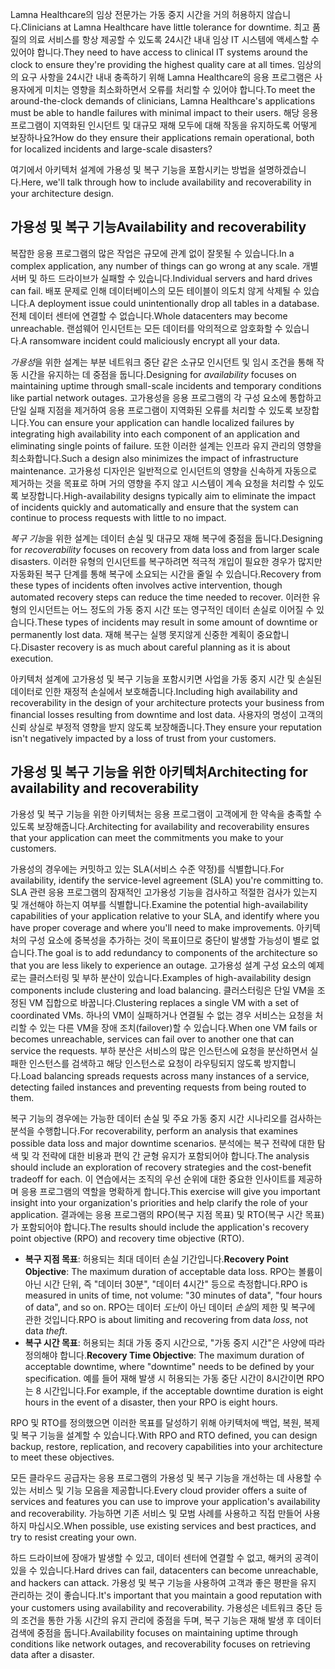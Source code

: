 <span data-ttu-id="cf3c8-101">Lamna Healthcare의 임상 전문가는 가동 중지 시간을 거의 허용하지 않습니다.</span><span class="sxs-lookup"><span data-stu-id="cf3c8-101">Clinicians at Lamna Healthcare have little tolerance for downtime.</span></span> <span data-ttu-id="cf3c8-102">최고 품질의 의료 서비스를 항상 제공할 수 있도록 24시간 내내 임상 IT 시스템에 액세스할 수 있어야 합니다.</span><span class="sxs-lookup"><span data-stu-id="cf3c8-102">They need to have access to clinical IT systems around the clock to ensure they're providing the highest quality care at all times.</span></span> <span data-ttu-id="cf3c8-103">임상의의 요구 사항을 24시간 내내 충족하기 위해 Lamna Healthcare의 응용 프로그램은 사용자에게 미치는 영향을 최소화하면서 오류를 처리할 수 있어야 합니다.</span><span class="sxs-lookup"><span data-stu-id="cf3c8-103">To meet the around-the-clock demands of clinicians, Lamna Healthcare's applications must be able to handle failures with minimal impact to their users.</span></span> <span data-ttu-id="cf3c8-104">해당 응용 프로그램이 지역화된 인시던트 및 대규모 재해 모두에 대해 작동을 유지하도록 어떻게 보장하나요?</span><span class="sxs-lookup"><span data-stu-id="cf3c8-104">How do they ensure their applications remain operational, both for localized incidents and large-scale disasters?</span></span>

<span data-ttu-id="cf3c8-105">여기에서 아키텍처 설계에 가용성 및 복구 기능을 포함시키는 방법을 설명하겠습니다.</span><span class="sxs-lookup"><span data-stu-id="cf3c8-105">Here, we'll talk through how to include availability and recoverability in your architecture design.</span></span>

## <a name="availability-and-recoverability"></a><span data-ttu-id="cf3c8-106">가용성 및 복구 기능</span><span class="sxs-lookup"><span data-stu-id="cf3c8-106">Availability and recoverability</span></span>

<span data-ttu-id="cf3c8-107">복잡한 응용 프로그램의 많은 작업은 규모에 관계 없이 잘못될 수 있습니다.</span><span class="sxs-lookup"><span data-stu-id="cf3c8-107">In a complex application, any number of things can go wrong at any scale.</span></span> <span data-ttu-id="cf3c8-108">개별 서버 및 하드 드라이브가 실패할 수 있습니다.</span><span class="sxs-lookup"><span data-stu-id="cf3c8-108">Individual servers and hard drives can fail.</span></span> <span data-ttu-id="cf3c8-109">배포 문제로 인해 데이터베이스의 모든 테이블이 의도치 않게 삭제될 수 있습니다.</span><span class="sxs-lookup"><span data-stu-id="cf3c8-109">A deployment issue could unintentionally drop all tables in a database.</span></span> <span data-ttu-id="cf3c8-110">전체 데이터 센터에 연결할 수 없습니다.</span><span class="sxs-lookup"><span data-stu-id="cf3c8-110">Whole datacenters may become unreachable.</span></span> <span data-ttu-id="cf3c8-111">랜섬웨어 인시던트는 모든 데이터를 악의적으로 암호화할 수 있습니다.</span><span class="sxs-lookup"><span data-stu-id="cf3c8-111">A ransomware incident could maliciously encrypt all your data.</span></span>

<span data-ttu-id="cf3c8-112">*가용성*을 위한 설계는 부분 네트워크 중단 같은 소규모 인시던트 및 임시 조건을 통해 작동 시간을 유지하는 데 중점을 둡니다.</span><span class="sxs-lookup"><span data-stu-id="cf3c8-112">Designing for *availability* focuses on maintaining uptime through small-scale incidents and temporary conditions like partial network outages.</span></span> <span data-ttu-id="cf3c8-113">고가용성을 응용 프로그램의 각 구성 요소에 통합하고 단일 실패 지점을 제거하여 응용 프로그램이 지역화된 오류를 처리할 수 있도록 보장합니다.</span><span class="sxs-lookup"><span data-stu-id="cf3c8-113">You can ensure your application can handle localized failures by integrating high availability into each component of an application and eliminating single points of failure.</span></span> <span data-ttu-id="cf3c8-114">또한 이러한 설계는 인프라 유지 관리의 영향을 최소화합니다.</span><span class="sxs-lookup"><span data-stu-id="cf3c8-114">Such a design also minimizes the impact of infrastructure maintenance.</span></span> <span data-ttu-id="cf3c8-115">고가용성 디자인은 일반적으로 인시던트의 영향을 신속하게 자동으로 제거하는 것을 목표로 하며 거의 영향을 주지 않고 시스템이 계속 요청을 처리할 수 있도록 보장합니다.</span><span class="sxs-lookup"><span data-stu-id="cf3c8-115">High-availability designs typically aim to eliminate the impact of incidents quickly and automatically and ensure that the system can continue to process requests with little to no impact.</span></span>

<span data-ttu-id="cf3c8-116">*복구 기능*을 위한 설계는 데이터 손실 및 대규모 재해 복구에 중점을 둡니다.</span><span class="sxs-lookup"><span data-stu-id="cf3c8-116">Designing for *recoverability* focuses on recovery from data loss and from larger scale disasters.</span></span> <span data-ttu-id="cf3c8-117">이러한 유형의 인시던트를 복구하려면 적극적 개입이 필요한 경우가 많지만 자동화된 복구 단계를 통해 복구에 소요되는 시간을 줄일 수 있습니다.</span><span class="sxs-lookup"><span data-stu-id="cf3c8-117">Recovery from these types of incidents often involves active intervention, though automated recovery steps can reduce the time needed to recover.</span></span> <span data-ttu-id="cf3c8-118">이러한 유형의 인시던트는 어느 정도의 가동 중지 시간 또는 영구적인 데이터 손실로 이어질 수 있습니다.</span><span class="sxs-lookup"><span data-stu-id="cf3c8-118">These types of incidents may result in some amount of downtime or permanently lost data.</span></span> <span data-ttu-id="cf3c8-119">재해 복구는 실행 못지않게 신중한 계획이 중요합니다.</span><span class="sxs-lookup"><span data-stu-id="cf3c8-119">Disaster recovery is as much about careful planning as it is about execution.</span></span>

<span data-ttu-id="cf3c8-120">아키텍처 설계에 고가용성 및 복구 기능을 포함시키면 사업을 가동 중지 시간 및 손실된 데이터로 인한 재정적 손실에서 보호해줍니다.</span><span class="sxs-lookup"><span data-stu-id="cf3c8-120">Including high availability and recoverability in the design of your architecture protects your business from financial losses resulting from downtime and lost data.</span></span> <span data-ttu-id="cf3c8-121">사용자의 명성이 고객의 신뢰 상실로 부정적 영향을 받지 않도록 보장해줍니다.</span><span class="sxs-lookup"><span data-stu-id="cf3c8-121">They ensure your reputation isn't negatively impacted by a loss of trust from your customers.</span></span>

## <a name="architecting-for-availability-and-recoverability"></a><span data-ttu-id="cf3c8-122">가용성 및 복구 기능을 위한 아키텍처</span><span class="sxs-lookup"><span data-stu-id="cf3c8-122">Architecting for availability and recoverability</span></span>

<span data-ttu-id="cf3c8-123">가용성 및 복구 기능을 위한 아키텍처는 응용 프로그램이 고객에게 한 약속을 충족할 수 있도록 보장해줍니다.</span><span class="sxs-lookup"><span data-stu-id="cf3c8-123">Architecting for availability and recoverability ensures that your application can meet the commitments you make to your customers.</span></span>

<span data-ttu-id="cf3c8-124">가용성의 경우에는 커밋하고 있는 SLA(서비스 수준 약정)를 식별합니다.</span><span class="sxs-lookup"><span data-stu-id="cf3c8-124">For availability, identify the service-level agreement (SLA) you're committing to.</span></span> <span data-ttu-id="cf3c8-125">SLA 관련 응용 프로그램의 잠재적인 고가용성 기능을 검사하고 적절한 검사가 있는지 및 개선해야 하는지 여부를 식별합니다.</span><span class="sxs-lookup"><span data-stu-id="cf3c8-125">Examine the potential high-availability capabilities of your application relative to your SLA, and identify where you have proper coverage and where you'll need to make improvements.</span></span> <span data-ttu-id="cf3c8-126">아키텍처의 구성 요소에 중복성을 추가하는 것이 목표이므로 중단이 발생할 가능성이 별로 없습니다.</span><span class="sxs-lookup"><span data-stu-id="cf3c8-126">The goal is to add redundancy to components of the architecture so that you are less likely to experience an outage.</span></span> <span data-ttu-id="cf3c8-127">고가용성 설계 구성 요소의 예제로는 클러스터링 및 부하 분산이 있습니다.</span><span class="sxs-lookup"><span data-stu-id="cf3c8-127">Examples of high-availability design components include clustering and load balancing.</span></span> <span data-ttu-id="cf3c8-128">클러스터링은 단일 VM을 조정된 VM 집합으로 바꿉니다.</span><span class="sxs-lookup"><span data-stu-id="cf3c8-128">Clustering replaces a single VM with a set of coordinated VMs.</span></span> <span data-ttu-id="cf3c8-129">하나의 VM이 실패하거나 연결될 수 없는 경우 서비스는 요청을 처리할 수 있는 다른 VM을 장애 조치(failover)할 수 있습니다.</span><span class="sxs-lookup"><span data-stu-id="cf3c8-129">When one VM fails or becomes unreachable, services can fail over to another one that can service the requests.</span></span> <span data-ttu-id="cf3c8-130">부하 분산은 서비스의 많은 인스턴스에 요청을 분산하면서 실패한 인스턴스를 검색하고 해당 인스턴스로 요청이 라우팅되지 않도록 방지합니다.</span><span class="sxs-lookup"><span data-stu-id="cf3c8-130">Load balancing spreads requests across many instances of a service, detecting failed instances and preventing requests from being routed to them.</span></span>

<span data-ttu-id="cf3c8-131">복구 기능의 경우에는 가능한 데이터 손실 및 주요 가동 중지 시간 시나리오를 검사하는 분석을 수행합니다.</span><span class="sxs-lookup"><span data-stu-id="cf3c8-131">For recoverability, perform an analysis that examines possible data loss and major downtime scenarios.</span></span> <span data-ttu-id="cf3c8-132">분석에는 복구 전략에 대한 탐색 및 각 전략에 대한 비용과 편익 간 균형 유지가 포함되어야 합니다.</span><span class="sxs-lookup"><span data-stu-id="cf3c8-132">The analysis should include an exploration of recovery strategies and the cost-benefit tradeoff for each.</span></span> <span data-ttu-id="cf3c8-133">이 연습에서는 조직의 우선 순위에 대한 중요한 인사이트를 제공하며 응용 프로그램의 역할을 명확하게 합니다.</span><span class="sxs-lookup"><span data-stu-id="cf3c8-133">This exercise will give you important insight into your organization's priorities and help clarify the role of your application.</span></span> <span data-ttu-id="cf3c8-134">결과에는 응용 프로그램의 RPO(복구 지점 목표) 및 RTO(복구 시간 목표)가 포함되어야 합니다.</span><span class="sxs-lookup"><span data-stu-id="cf3c8-134">The results should include the application's recovery point objective (RPO) and recovery time objective (RTO).</span></span>

* <span data-ttu-id="cf3c8-135">**복구 지점 목표**: 허용되는 최대 데이터 손실 기간입니다.</span><span class="sxs-lookup"><span data-stu-id="cf3c8-135">**Recovery Point Objective**: The maximum duration of acceptable data loss.</span></span> <span data-ttu-id="cf3c8-136">RPO는 볼륨이 아닌 시간 단위, 즉 "데이터 30분", "데이터 4시간" 등으로 측정합니다.</span><span class="sxs-lookup"><span data-stu-id="cf3c8-136">RPO is measured in units of time, not volume: "30 minutes of data", "four hours of data", and so on.</span></span> <span data-ttu-id="cf3c8-137">RPO는 데이터 *도난*이 아닌 데이터 *손실*의 제한 및 복구에 관한 것입니다.</span><span class="sxs-lookup"><span data-stu-id="cf3c8-137">RPO is about limiting and recovering from data *loss*, not data *theft*.</span></span>
* <span data-ttu-id="cf3c8-138">**복구 시간 목표**: 허용되는 최대 가동 중지 시간으로, "가동 중지 시간"은 사양에 따라 정의해야 합니다.</span><span class="sxs-lookup"><span data-stu-id="cf3c8-138">**Recovery Time Objective**: The maximum duration of acceptable downtime, where "downtime" needs to be defined by your specification.</span></span> <span data-ttu-id="cf3c8-139">예를 들어 재해 발생 시 허용되는 가동 중단 시간이 8시간이면 RPO는 8 시간입니다.</span><span class="sxs-lookup"><span data-stu-id="cf3c8-139">For example, if the acceptable downtime duration is eight hours in the event of a disaster, then your RPO is eight hours.</span></span>

<span data-ttu-id="cf3c8-140">RPO 및 RTO를 정의했으면 이러한 목표를 달성하기 위해 아키텍처에 백업, 복원, 복제 및 복구 기능을 설계할 수 있습니다.</span><span class="sxs-lookup"><span data-stu-id="cf3c8-140">With RPO and RTO defined, you can design backup, restore, replication, and recovery capabilities into your architecture to meet these objectives.</span></span>

<span data-ttu-id="cf3c8-141">모든 클라우드 공급자는 응용 프로그램의 가용성 및 복구 기능을 개선하는 데 사용할 수 있는 서비스 및 기능 모음을 제공합니다.</span><span class="sxs-lookup"><span data-stu-id="cf3c8-141">Every cloud provider offers a suite of services and features you can use to improve your application's availability and recoverability.</span></span> <span data-ttu-id="cf3c8-142">가능하면 기존 서비스 및 모범 사례를 사용하고 직접 만들어 사용하지 마십시오.</span><span class="sxs-lookup"><span data-stu-id="cf3c8-142">When possible, use existing services and best practices, and try to resist creating your own.</span></span>

<span data-ttu-id="cf3c8-143">하드 드라이브에 장애가 발생할 수 있고, 데이터 센터에 연결할 수 없고, 해커의 공격이 있을 수 있습니다.</span><span class="sxs-lookup"><span data-stu-id="cf3c8-143">Hard drives can fail, datacenters can become unreachable, and hackers can attack.</span></span> <span data-ttu-id="cf3c8-144">가용성 및 복구 기능을 사용하여 고객과 좋은 평판을 유지 관리하는 것이 좋습니다.</span><span class="sxs-lookup"><span data-stu-id="cf3c8-144">It's important that you maintain a good reputation with your customers using availability and recoverability.</span></span> <span data-ttu-id="cf3c8-145">가용성은 네트워크 중단 등의 조건을 통한 가동 시간의 유지 관리에 중점을 두며, 복구 기능은 재해 발생 후 데이터 검색에 중점을 둡니다.</span><span class="sxs-lookup"><span data-stu-id="cf3c8-145">Availability focuses on maintaining uptime through conditions like network outages, and recoverability focuses on retrieving data after a disaster.</span></span>
